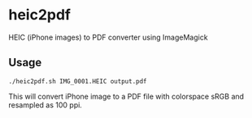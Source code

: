 # heic2pdf
HEIC (iPhone images) to PDF converter using ImageMagick

## Usage

```
./heic2pdf.sh IMG_0001.HEIC output.pdf
```

This will convert iPhone image to a PDF file with colorspace sRGB and resampled as 100 ppi.
